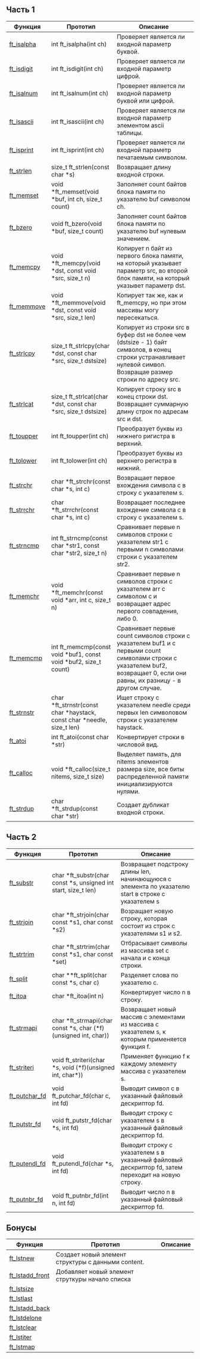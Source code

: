 ## Часть 1

| Функция                                                                                      | Прототип               | Описание                                      |
| -------------------------------------------------------------------------------------------- |----------------------- | --------------------------------------------- |
|[ft_isalpha](https://github.com/VinogradovaD/School_21/blob/main/Libft/Часть%201/ft_isalpha.c)| int	ft_isalpha(int ch)| Проверяет является ли входной параметр буквой.|
|[ft_isdigit](https://github.com/VinogradovaD/School_21/blob/main/Libft/Часть%201/ft_isdigit.c)| int	ft_isdigit(int ch)| Проверяет является ли входной параметр цифрой.|
|[ft_isalnum](https://github.com/VinogradovaD/School_21/blob/main/Libft/Часть%201/ft_isalnum.c)| int	ft_isalnum(int ch)| Проверяет является ли входной параметр буквой или цифрой.|
|[ft_isascii](https://github.com/VinogradovaD/School_21/blob/main/Libft/Часть%201/ft_isascii.c)| int	ft_isascii(int ch)| Проверяет является ли входной параметр элементом ascii таблицы.|
|[ft_isprint](https://github.com/VinogradovaD/School_21/blob/main/Libft/Часть%201/ft_isprint.c)| int	ft_isprint(int ch)| Проверяет является ли входной параметр печатаемым символом.
|[ft_strlen](https://github.com/VinogradovaD/School_21/blob/main/Libft/Часть%201/ft_strlen.c)  | size_t	ft_strlen(const char \*s)| Возвращает длину входной строки.|
|[ft_memset](https://github.com/VinogradovaD/School_21/blob/main/Libft/Часть%201/ft_memset.c)  | void	\*ft_memset(void \*buf, int ch, size_t count)| Заполняет count байтов блока памяти по указателю buf символом сh.|
|[ft_bzero](https://github.com/VinogradovaD/School_21/blob/main/Libft/Часть%201/ft_bzero.c)    | void	ft_bzero(void \*buf, size_t count) | Заполняет count байтов блока памяти по указателю buf нулевым значением.|
|[ft_memcpy](https://github.com/VinogradovaD/School_21/blob/main/Libft/Часть%201/ft_memcpy.c)  | void	\*ft_memcpy(void \*dst, const void \*src, size_t n)| Копирует n байт из первого блока памяти, на который указывает параметр src, во второй блок памяти, на который указывет параметр dst.|
|[ft_memmove](https://github.com/VinogradovaD/School_21/blob/main/Libft/Часть%201/ft_memmove.c)| void	\*ft_memmove(void \*dst, const void \*src, size_t len)| Копирует так же, как и ft_memcpy, но при этом массивы могу пересекаться. 
|[ft_strlcpy](https://github.com/VinogradovaD/School_21/blob/main/Libft/Часть%201/ft_strlcpy.c) | size_t	ft_strlcpy(char \*dst, const char \*src, size_t dstsize)| Копирует из строки src в буфер dst не более чем (dstsize - 1) байт символов, в конец строки устранавливает нулевой символ. Возвращае  размер строки по адресу src.|
|[ft_strlcat](https://github.com/VinogradovaD/School_21/blob/main/Libft/Часть%201/ft_strlcat.c) | size_t	ft_strlcat(char \*dst, const char \*src, size_t dstsize)| Копирует строку src в конец строки dst. Возвращает суммарную длину строк по адресам src и dst.|
|[ft_toupper](https://github.com/VinogradovaD/School_21/blob/main/Libft/Часть%201/ft_toupper.c) | int	ft_toupper(int ch)| Преобразует буквы из нижнего ригистра в верхний.|
|[ft_tolower](https://github.com/VinogradovaD/School_21/blob/main/Libft/Часть%201/ft_tolower.c) | int	ft_tolower(int ch)| Преобразует буквы из верхнего регистра в нижний.|
|[ft_strchr](https://github.com/VinogradovaD/School_21/blob/main/Libft/Часть%201/ft_strchr.c)   | char	\*ft_strchr(const char \*s, int c)| Возвращает первое вхождения символа c в строку с указателем s.|
|[ft_strrchr](https://github.com/VinogradovaD/School_21/blob/main/Libft/Часть%201/ft_strrchr.c) | char	\*ft_strrchr(const char \*s, int c)| Возвращает последнее вхождение символа c в строку с указателем s.|
|[ft_strncmp](https://github.com/VinogradovaD/School_21/blob/main/Libft/Часть%201/ft_strncmp.c) | int	ft_strncmp(const char \*str1, const char \*str2, size_t n)| Сравнивает первые n символов строки с указателем str1 с первыми n символами строки с указателем str2.|
|[ft_memchr](https://github.com/VinogradovaD/School_21/blob/main/Libft/Часть%201/ft_memchr.c)   | void	\*ft_memchr(const void \*arr, int c, size_t n)| Сравнивает первые n символов строки с указателем arr с символом c и возвращает адрес первого совпадения, либо 0.|
|[ft_memcmp](https://github.com/VinogradovaD/School_21/blob/main/Libft/Часть%201/ft_memcmp.c)   | int	ft_memcmp(const void \*buf1, const void \*buf2, size_t count)| Сравнивает первые count символов строки с указателем buf1 и с первыми count символами строки с указателем buf2, возвращает 0, если они равны, их разницу - в другом случае.|
|[ft_strnstr](https://github.com/VinogradovaD/School_21/blob/main/Libft/Часть%201/ft_strnstr.c) | char	\*ft_strnstr(const char \*haystack, const char \*needle, size_t len)| Ищет строку с указателем needle среди первых len символовом строки с указателем haystack.|
|[ft_atoi](https://github.com/VinogradovaD/School_21/blob/main/Libft/Часть%201/ft_atoi.c)       | int	ft_atoi(const char \*str)| Конвертирует строки в числовой вид.|
|[ft_calloc](https://github.com/VinogradovaD/School_21/blob/main/Libft/Часть%201/ft_calloc.c)   |void	\*ft_calloc(size_t nitems, size_t size)| Выделяет память, для nitems элементов размера size, все биты распределенной памяти инициализируются нулями.|
|[ft_strdup](https://github.com/VinogradovaD/School_21/blob/main/Libft/Часть%201/ft_strdup.c)   | char	\*ft_strdup(const char \*str)| Создает дубликат входной строки.|


## Часть 2

| Функция                                                                                            | Прототип      | Описание      |
| -------------------------------------------------------------------------------------------------- |---------------|---------------|
|[ft_substr](https://github.com/VinogradovaD/School_21/blob/main/Libft/Часть%202/ft_substr.c)        |char	\*ft_substr(char const \*s, unsigned int start, size_t len)| Возвращает подстроку длины len, начинающуюся с элемента по указателю start в строке с указателем s|
|[ft_strjoin](https://github.com/VinogradovaD/School_21/blob/main/Libft/Часть%202/ft_strjoin.c)      |char	\*ft_strjoin(char const \*s1, char const \*s2)| Возращает новую строку, которая состоит из строк с указателями s1 и s2.|
|[ft_strtrim](https://github.com/VinogradovaD/School_21/blob/main/Libft/Часть%202/ft_strtrim.c)      |char	\*ft_strtrim(char const \*s1, char const \*set)|Отбрасывает символы из массива set с начала и с конца строки.|
|[ft_split](https://github.com/VinogradovaD/School_21/blob/main/Libft/Часть%202/ft_split.c)          |char	\**ft_split(char const \*s, char c)|Разделяет слова по указателю с.|
|[ft_itoa](https://github.com/VinogradovaD/School_21/blob/main/Libft/Часть%202/ft_itoa.c)            |char	\*ft_itoa(int n)|Конвертирует число n в строку.|
|[ft_strmapi](https://github.com/VinogradovaD/School_21/blob/main/Libft/Часть%202/ft_strmapi.c)      |char	\*ft_strmapi(char const \*s, char (\*f)(unsigned int, char))|Возвращает новый массив с элементами из массива с указателем s, к которым применяется функция f.|
|[ft_striteri](https://github.com/VinogradovaD/School_21/blob/main/Libft/Часть%202/ft_striteri.c)    |void	ft_striteri(char \*s, void (\*f)(unsigned int, char\*))|Применяет функцию f к каждому элементу массива с указателем s.|
|[ft_putchar_fd](https://github.com/VinogradovaD/School_21/blob/main/Libft/Часть%202/ft_putchar_fd.c)|void	ft_putchar_fd(char c, int fd)|Выводит символ с в указанный файловый дескриптор fd.|
|[ft_putstr_fd](https://github.com/VinogradovaD/School_21/blob/main/Libft/Часть%202/ft_putstr_fd.c)  |void	ft_putstr_fd(char \*s, int fd)|Выводит строку с указателем s в указанный файловый дескриптор fd.|
|[ft_putendl_fd](https://github.com/VinogradovaD/School_21/blob/main/Libft/Часть%202/ft_putendl_fd.c)|void	ft_putendl_fd(char \*s, int fd)|Выводит строку с указателем s в указанный файловый дескриптор fd, затем переходит на новую строку.|
|[ft_putnbr_fd](https://github.com/VinogradovaD/School_21/blob/main/Libft/Часть%202/ft_putnbr_fd.c)  |void	ft_putnbr_fd(int n, int fd)|Выводит  число n в указанный файловый дескриптор fd.|


## Бонусы

| Функция           | Прототип      | Описание      |
| ----------------- |-------------- |---------------|
|[ft_lstnew](https://github.com/VinogradovaD/School_21/blob/main/Libft/%D0%91%D0%BE%D0%BD%D1%83%D1%81%D1%8B/ft_lstnew.c)            |Создает новый элемент структуры с данными content.|
|[ft_lstadd_front](https://github.com/VinogradovaD/School_21/blob/main/Libft/%D0%91%D0%BE%D0%BD%D1%83%D1%81%D1%8B/ft_lstadd_front.c)|Добавляет новый элемент струткуры начало списка
|[ft_lstsize](https://github.com/VinogradovaD/School_21/blob/main/Libft/%D0%91%D0%BE%D0%BD%D1%83%D1%81%D1%8B/ft_lstsize.c)          |
|[ft_lstlast](https://github.com/VinogradovaD/School_21/blob/main/Libft/%D0%91%D0%BE%D0%BD%D1%83%D1%81%D1%8B/ft_lstlast.c)          |
|[ft_lstadd_back](https://github.com/VinogradovaD/School_21/blob/main/Libft/%D0%91%D0%BE%D0%BD%D1%83%D1%81%D1%8B/ft_lstadd_back.c)  |
|[ft_lstdelone](https://github.com/VinogradovaD/School_21/blob/main/Libft/%D0%91%D0%BE%D0%BD%D1%83%D1%81%D1%8B/ft_lstdelone.c)      |
|[ft_lstclear](https://github.com/VinogradovaD/School_21/blob/main/Libft/%D0%91%D0%BE%D0%BD%D1%83%D1%81%D1%8B/ft_lstclear.c)        |
|[ft_lstiter](https://github.com/VinogradovaD/School_21/blob/main/Libft/%D0%91%D0%BE%D0%BD%D1%83%D1%81%D1%8B/ft_lstiter.c)          |
|[ft_lstmap](https://github.com/VinogradovaD/School_21/blob/main/Libft/%D0%91%D0%BE%D0%BD%D1%83%D1%81%D1%8B/ft_lstmap.c)            |


